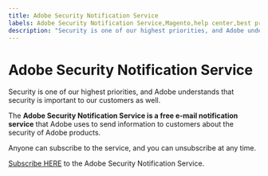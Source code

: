 ```yaml
---
title: Adobe Security Notification Service
labels: Adobe Security Notification Service,Magento,help center,best practice,on-premises,Adobe Commerce,email,information,free,cloud infrastructure,subscribe,unsubscribe,products
description: "Security is one of our highest priorities, and Adobe understands that security is important to our customers as well."
---
```


# Adobe Security Notification Service

Security is one of our highest priorities, and Adobe understands that security is important to our customers as well.

The **Adobe Security Notification Service is a free e-mail notification service** that Adobe uses to send information to customers about the security of Adobe products.

Anyone can subscribe to the service, and you can unsubscribe at any time.

[Subscribe HERE](https://www.adobe.com/subscription/adbeSecurityNotifications.html) to the Adobe Security Notification Service.